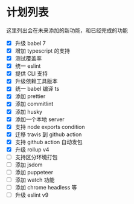 # 计划列表

这里列出会在未来添加的新功能，和已经完成的功能

- [x] 升级 babel 7
- [x] 增加 typescript 的支持
- [x] 测试覆盖率
- [x] 统一 eslint
- [x] 提供 CLI 支持
- [x] 升级依赖工具版本
- [x] 统一 babel 编译 ts
- [x] 添加 prettier
- [x] 添加 commitlint
- [x] 添加 husky
- [x] 添加一个本地 server
- [x] 支持 node exports condition
- [x] 迁移 travis 到 github action
- [x] 支持 github action 自动发包
- [x] 升级 rollup v4
- [ ] 支持区分环境打包
- [ ] 添加 jsdom
- [ ] 添加 puppeteer
- [ ] 添加 watch 功能
- [ ] 添加 chrome headless 等
- [ ] 升级 eslint v9
